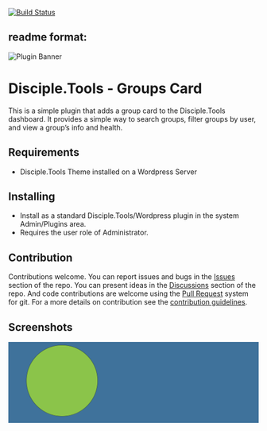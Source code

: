 [![Build Status](https://travis-ci.com/inthecodezone/disciple-tools-groups-card.svg?branch=master)](https://travis-ci.com/inthecodezone/disciple-tools-groups-card)

## readme format:

![Plugin Banner](https://raw.githubusercontent.com/DiscipleTools/disciple-tools-groups-card/b30402d97895e3f911efcb47fb8f29ccd1eb92e5/documentation/banner.png)

# Disciple.Tools - Groups Card

This is a simple plugin that adds a group card to the Disciple.Tools dashboard. It provides a simple way to search groups, filter groups by user, and view a group’s info and health.

## Requirements

- Disciple.Tools Theme installed on a Wordpress Server

## Installing

- Install as a standard Disciple.Tools/Wordpress plugin in the system Admin/Plugins area.
- Requires the user role of Administrator.

## Contribution

Contributions welcome. You can report issues and bugs in the
[Issues](https://github.com/DiscipleTools/disciple-tools-groups-card/issues) section of the repo. You can present ideas
in the [Discussions](https://github.com/DiscipleTools/disciple-tools-groups-card/discussions) section of the repo. And
code contributions are welcome using the [Pull Request](https://github.com/DiscipleTools/disciple-tools-groups-card/pulls)
system for git. For a more details on contribution see the
[contribution guidelines](https://github.com/DiscipleTools/disciple-tools-groups-card/blob/master/CONTRIBUTING.md).


## Screenshots

![screenshot](documentation/community/starter-banners/banner-blue-green.png)
